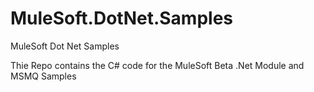 MuleSoft.DotNet.Samples
=======================

MuleSoft Dot Net Samples

Thie Repo contains the C# code for the MuleSoft Beta .Net Module and MSMQ Samples
